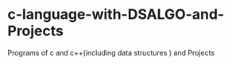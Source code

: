 # c-language-with-DSALGO-and-Projects
Programs of c and c++(including data structures ) and Projects
